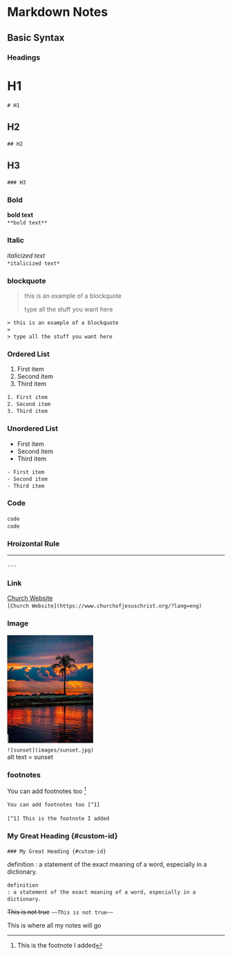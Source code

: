 # Markdown Notes

## Basic Syntax

### Headings

# H1
`# H1`

## H2
`## H2`

## H3
`### H3`


### Bold
**bold text**  
`**bold text**`

### Italic
*italicized text*  
`*italicized text*`

### blockquote
> this is an example of a blockquote
>
> type all the stuff you want here
```
> this is an example of a blockquote
>
> type all the stuff you want here
```

### Ordered List
1. First item
2. Second item
3. Third item
```
1. First item
2. Second item
3. Third item
```

### Unordered List
- First item
- Second item
- Third item
```
- First item
- Second item
- Third item
```

### Code
`code`  
``code``

### Hroizontal Rule
---
`---`

### Link
[Church Website](https://www.churchofjesuschrist.org/?lang=eng)  
`[Church Website](https://www.churchofjesuschrist.org/?lang=eng)`

### Image
![sunset](images/sunset.jpg)  
`![sunset](images/sunset.jpg)`  
alt text = sunset  







### footnotes
You can add footnotes too [^1]

[^1]: This is the footnote I added


```
You can add footnotes too [^1]

[^1] This is the footnote I added

```

### My Great Heading {#custom-id}
`### My Great Heading {#cutom-id}`

definition
: a statement of the exact meaning of a word, especially in a dictionary.

```
definition
: a statement of the exact meaning of a word, especially in a dictionary.
```

~~This is not true~~
`~~This is not true~~`





This is where all my notes will go


